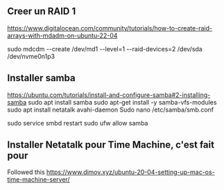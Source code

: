 
## Creer un RAID 1

https://www.digitalocean.com/community/tutorials/how-to-create-raid-arrays-with-mdadm-on-ubuntu-22-04

sudo mdcdm --create /dev/md1 --level=1 --raid-devices=2 /dev/sda /dev/nvme0n1p3 




## Installer samba
https://ubuntu.com/tutorials/install-and-configure-samba#2-installing-samba
sudo apt install samba
sudo apt-get install -y samba-vfs-modules
sudo apt install netatalk avahi-daemon
Sudo nano /etc/samba/smb.conf


sudo service smbd restart
sudo ufw allow samba

## Installer Netatalk pour Time Machine, c'est fait pour
Followed this
https://www.dimov.xyz/ubuntu-20-04-setting-up-mac-os-time-machine-server/
